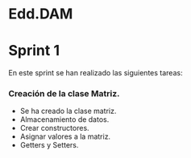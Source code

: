 # Edd.DAM
<!DOCTYPE html>
<html lang="es">
    <head>
        <meta charset="UTF-8" />
        <title>Edd.DAM</title>
    </head>
    <body>
      <h1>Sprint 1</h1>
      <p>En este sprint se han realizado las siguientes tareas:</p>
      <h3>Creación de la clase Matriz.</h3>
      <ul>
        <li>Se ha creado la clase matriz.</li>
        <li>Almacenamiento de datos.</li>
        <li>Crear constructores.</li>
        <li>Asignar valores a la matriz.</li>
        <li>Getters y Setters.</li>
      </ul>
    </body>
</html>
